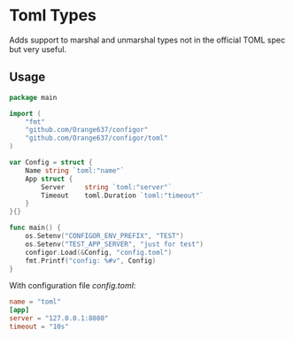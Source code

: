 # Toml Types
Adds support to marshal and unmarshal types not in the official TOML spec but very useful.

## Usage

```go
package main

import (
	"fmt"
	"github.com/Orange637/configor"
	"github.com/Orange637/configor/toml"
)

var Config = struct {
	Name string `toml:"name"`
	App struct {
		Server     string `toml:"server"`
		Timeout    toml.Duration `toml:"timeout"`
	}
}{}

func main() {
	os.Setenv("CONFIGOR_ENV_PREFIX", "TEST")
	os.Setenv("TEST_APP_SERVER", "just for test")
	configor.Load(&Config, "config.toml")
	fmt.Printf("config: %#v", Config)
}
```

With configuration file *config.toml*:

```toml
name = "toml"
[app]
server = "127.0.0.1:8080"
timeout = "10s"
```